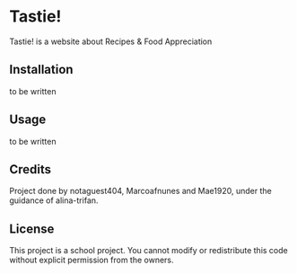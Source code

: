 # Tastie!

Tastie! is a website about Recipes &amp; Food Appreciation

## Installation
to be written

## Usage
to be written

## Credits
Project done by notaguest404, Marcoafnunes and Mae1920, under the guidance of alina-trifan.

## License 
This project is a school project. You cannot modify or redistribute this code without explicit permission from the owners.
